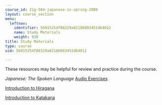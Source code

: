 ```yaml
---
course_id: 21g-504-japanese-iv-spring-2009
layout: course_section
menu:
  leftnav:
    identifier: 5b915254f80329a82186003451d64012
    name: Study Materials
    weight: 930
title: Study Materials
type: course
uid: 5b915254f80329a82186003451d64012

---
```


These resources may be helpful for review and practice during the course.

_Japanese: The Spoken Language_ [Audio Exercises](http://languagelab.it.ohio-state.edu/)

[Introduction to Hiragana](/courses/res-21g-01-kana-spring-2010/sections/hiragana)

[Introduction to Katakana](/courses/res-21g-01-kana-spring-2010/sections/katakana)